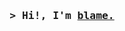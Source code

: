 <!-- Intro  -->
<h3 align="center">
        <samp>&gt; Hi!, I'm
                <b><a target="_blank" href="http://wonder.rip">blame.</a></b>
        </samp>
</h3>
<br>

